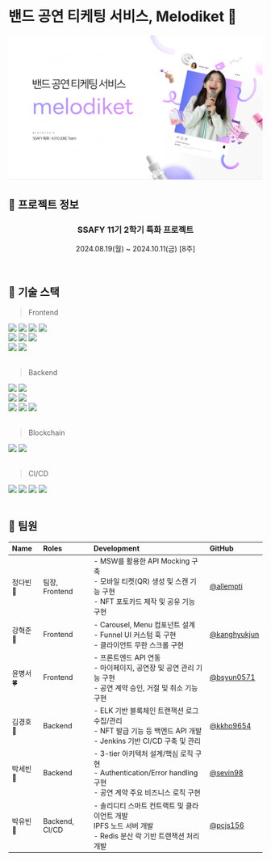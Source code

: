 # 밴드 공연 티케팅 서비스, Melodiket 🎵

![image.png](./image.png)

## 📅 프로젝트 정보

<div align=center>

### SSAFY 11기 2학기 특화 프로젝트

2024.08.19(월) ~ 2024.10.11(금) [8주]

</div>
</br>

## 🔎 기술 스택

> Frontend

<div>
  <img src="https://img.shields.io/badge/React-61DAFB?style=flat&logo=React&logoColor=white"/>
    <img src="https://img.shields.io/badge/Next.js-000000?style=flat&logo=Next.js&logoColor=white"/>
  <img src="https://img.shields.io/badge/PWA-5A0FC8?style=flat&logo=PWA&logoColor=white"/>
  <img src="https://img.shields.io/badge/TypeScript-3178C6?style=flat&logo=typescript&logoColor=white"/>
</div>
<div>
  <img src="https://img.shields.io/badge/Zustand-3578E5?style=flat&logo=Zustand&logoColor=white"/>
  <img src="https://img.shields.io/badge/React Query-FF4154?style=flat&logo=ReactQuery&logoColor=white"/>
  <img src="https://img.shields.io/badge/Firebase-DD2C00?style=flat&logo=Firebase&logoColor=white"/>
</div>
<div>
  <img src="https://img.shields.io/badge/Tailwind CSS-06B6D4?style=flat&logo=tailwindcss&logoColor=white"/>
  <img src="https://img.shields.io/badge/Storybook-FF4785?style=flat&logo=storybook&logoColor=white"/>
</div>
</br>

> Backend

<div>
  <img src="https://img.shields.io/badge/Spring Boot 3-6DB33F?style=flat&logo=springboot&logoColor=white"/>
  <img src="https://img.shields.io/badge/Spring Security-6DB33F?style=flat&logo=springsecurity&logoColor=white"/>
</div>
<div>
  <img src="https://img.shields.io/badge/Node.js-5FA04E?style=flat&logo=node.js&logoColor=white"/>
  <img src="https://img.shields.io/badge/IPFS-65C2CB?style=flat&logo=IPFS&logoColor=white"/>
</div>
<div>
  <img src="https://img.shields.io/badge/JPA-59666C?style=flat&logo=hibernate&logoColor=white"/>
  <img src="https://img.shields.io/badge/MySQL-4479A1?style=flat&logo=mysql&logoColor=white"/>
  <img src="https://img.shields.io/badge/MongoDB-47A248?style=flat&logo=mongodb&logoColor=white"/>
</div>
</br>

> Blockchain

<div>
  <img src="https://img.shields.io/badge/Solidity-2C4F7C?style=flat&logo=Solidity&logoColor=white"/>
  <img src="https://img.shields.io/badge/Web3j-3C3C3D?style=flat&logo=ethereum&logoColor=white"/>
</div>
</br>

> CI/CD

<div>
  <img src="https://img.shields.io/badge/Amazon EC2-FF9900?style=flat&logo=amazonec2&logoColor=white"/>
  <img src="https://img.shields.io/badge/Docker-2496ED?style=flat&logo=docker&logoColor=white"/>
  <img src="https://img.shields.io/badge/Jenkins-D24939?style=flat&logo=jenkins&logoColor=white"/>
  <img src="https://img.shields.io/badge/nginx-009639?style=flat&logo=nginx&logoColor=white"/>
</div>
</br>

## 🥝 팀원

| Name      | Roles          | Development                                                                                                              | GitHub                                         |
| :-------- | :------------- | :----------------------------------------------------------------------------------------------------------------------- | :--------------------------------------------- |
| 정다빈 👑 | 팀장, Frontend | - MSW를 활용한 API Mocking 구축</br>- 모바일 티켓(QR) 생성 및 스캔 기능 구현</br>- NFT 포토카드 제작 및 공유 기능 구현   | [@allempti](https://github.com/allkong)        |
| 강혁준 🐹 | Frontend       | - Carousel, Menu 컴포넌트 설계</br>- Funnel UI 커스텀 훅 구현</br>- 클라이언트 무한 스크롤 구현                          | [@kanghyukjun](https://github.com/kanghyukjun) |
| 윤병서 🍀 | Frontend       | - 프론트엔드 API 연동</br>- 마이페이지, 공연장 및 공연 관리 기능 구현</br>- 공연 계약 승인, 거절 및 취소 기능 구현       | [@bsyun0571](https://github.com/bsyun0571)     |
| 김경호 🐶 | Backend        | - ELK 기반 블록체인 트랜잭션 로그 수집/관리</br>- NFT 발급 기능 등 백엔드 API 개발</br>- Jenkins 기반 CI/CD 구축 및 관리 | [@kkho9654](https://github.com/kkho9654)       |
| 박세빈 🍬 | Backend        | - 3-tier 아키텍처 설계/핵심 로직 구현</br>- Authentication/Error handling 구현</br>- 공연 계약 주요 비즈니스 로직 구현   | [@sevin98](https://github.com/sevin98)         |
| 박유빈 🐰 | Backend, CI/CD | - 솔리디티 스마트 컨트랙트 및 클라이언트 개발</br>IPFS 노드 서버 개발</br>- Redis 분산 락 기반 트랜잭션 처리 개발        | [@pcjs156](https://github.com/pcjs156)         |
